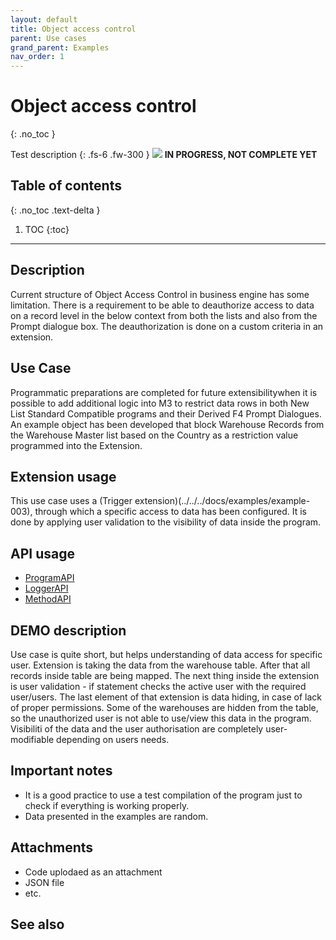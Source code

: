 ```yaml
---
layout: default
title: Object access control
parent: Use cases
grand_parent: Examples
nav_order: 1
---
```


# Object access control
{: .no_toc }

Test description
{: .fs-6 .fw-300 }
![](../../../assets/images/warning-24px.svg) **️IN PROGRESS, NOT COMPLETE YET**

## Table of contents
{: .no_toc .text-delta }

1. TOC
{:toc}

---

## Description
Current structure of Object Access Control in business engine has some limitation. There is a requirement to be able to deauthorize access to data on a record level in the below context from both the lists and also from the Prompt dialogue box. The deauthorization is done on a custom criteria in an extension.

## Use Case
Programmatic preparations are completed for future extensibilitywhen it is possible to add additional logic into M3 to restrict data rows in both New List Standard Compatible programs and their Derived F4 Prompt Dialogues. An example object has been developed that block Warehouse Records from the Warehouse Master list based on the Country as a restriction value programmed into the Extension.

## Extension usage
This use case uses a (Trigger extension)(../../../docs/examples/example-003), through which a specific access to data has been configured. It is done by applying user validation to the visibility of data inside the program.

## API usage
- [ProgramAPI](../../../docs/documentation/api-specification/program-api/) 
- [LoggerAPI](../../../docs/documentation/api-specification/logger-api/)
- [MethodAPI](../../../docs/documentation/api-specification/method-api/)

## DEMO description
Use case is quite short, but helps understanding of data access for specific user. Extension is taking the data from the warehouse table. After that all records inside table are being mapped. The next thing inside the extension is user validation - if statement checks the active user with the required user/users. The last element of that extension is data hiding, in case of lack of proper permissions. Some of the warehouses are hidden from the table, so the unauthorized user is not able to use/view this data in the program. Visibiliti of the data and the user authorisation are completely user-modifiable depending on users needs.

## Important notes
- It is a good practice to use a test compilation of the program just to check if everything is working properly.
- Data presented in the examples are random.

## Attachments
- Code uplodaed as an attachment
- JSON file 
- etc.

## See also
